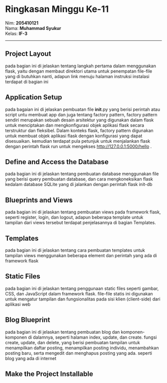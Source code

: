 # Ringkasan Minggu Ke-11
Nim: **205410121**<br>
Nama: **Muhammad Syukur**<br>
Kelas: **IF-3**
___
## Project Layout <br>
pada bagian ini di jelaskan tentang langkah pertama dalam menggunakan flask, yaitu dengan membaut direktori utama untuk penempatan file-file yang di butuhkan nanti, adapun link menuju halaman instruksi instalasi terdapat di bagian ini

## Application Setup <br>
pada bagaian ini di jelaskan pembuatan file __init__.py yang berisi perintah atau script untu membuat app dan juga tentang factory pattern, factory pattern sendiri merupakan sebuah desain arsitektur yang digunakan dalam flask untuk menciptakan dan mengkonfigurasi objek aplikasi flask secara terstruktur dan fleksibel. Dalam konteks flask, factory pattern digunakan untuk membuat objek aplikasi flask dengan konfigurasi yang dapat disesuaikan. kemudian terdapat pula petunjuk untuk menjalankan flask dengan perintah flask run untuk mengekses http://127.0.0.1:5000/hello .

## Define and Access the Database <br>
pada bagian ini di jelaskan tentang pembuatan database menggunakan file yang berisi query pembuatan database, dan cara mengkoneksikan flask kedalam database SQLite yang di jalankan dengan perintah flask init-db

## Blueprints and Views <br>
pada bagian ini di jelaskan tentang pembuatan views pada framework flask, seperti register, login, dan logout, adapun beberapa template untuk tampilan dari views tersebut terdapat penjelasannya di bagian Templates.

## Templates <br>
pada bagian ini di jelaskan tentang cara pembuatan templates untuk tampilan views menggunakan beberapa element dan perintah yang ada di framework flask

## Static Files <br>
pada bagian ini di jelaskan tentang penggunaan static files seperti gambar, CSS, dan JavaScript dalam framework flask. file-file statis ini digunakan untuk mengatur tampilan dan fungsionalitas pada sisi klien (client-side) dari aplikasi web

## Blog Blueprint <br>
pada bagian ini di jelaskan tentang pembuatan blog dan komponen-komponen di dalamnya, seperti halaman index, update, dan create. fungsi create, update, dan delete, yang berisi pembuatan tampilan untuk menampilkan daftar posting, menampilkan posting individu, menambahkan posting baru, serta mengedit dan menghapus posting yang ada. seperti blog yang ada di internet

## Make the Project Installable <br>
